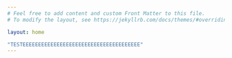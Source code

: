 ```yaml
---
# Feel free to add content and custom Front Matter to this file.
# To modify the layout, see https://jekyllrb.com/docs/themes/#overriding-theme-defaults

layout: home

"TESTEEEEEEEEEEEEEEEEEEEEEEEEEEEEEEEEEEEEEE"
---
```

